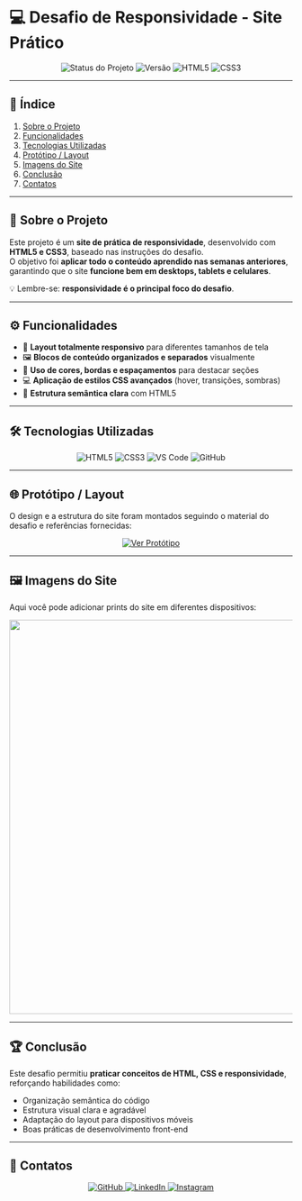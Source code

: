 # 💻 Desafio de Responsividade - Site Prático

<p align="center"> 
  <img src="https://img.shields.io/badge/status-concluído-green?style=for-the-badge" alt="Status do Projeto"> 
  <img src="https://img.shields.io/badge/versão-1.0-blue?style=for-the-badge" alt="Versão"> 
  <img src="https://img.shields.io/badge/HTML5-E34F26?style=for-the-badge&logo=html5&logoColor=white" alt="HTML5"> 
  <img src="https://img.shields.io/badge/CSS3-1572B6?style=for-the-badge&logo=css3&logoColor=white" alt="CSS3"> 
</p>

---

## 📑 Índice  

1. [Sobre o Projeto](#-sobre-o-projeto)  
2. [Funcionalidades](#-funcionalidades)  
3. [Tecnologias Utilizadas](#-tecnologias-utilizadas)  
4. [Protótipo / Layout](#-protótipo--layout)  
5. [Imagens do Site](#-imagens-do-site)  
6. [Conclusão](#-conclusão)  
7. [Contatos](#-contatos)  

---

## 🎯 Sobre o Projeto  

Este projeto é um **site de prática de responsividade**, desenvolvido com **HTML5 e CSS3**, baseado nas instruções do desafio.  
O objetivo foi **aplicar todo o conteúdo aprendido nas semanas anteriores**, garantindo que o site **funcione bem em desktops, tablets e celulares**.  

💡 Lembre-se: **responsividade é o principal foco do desafio**.  

---

## ⚙️ Funcionalidades  

- 📱 **Layout totalmente responsivo** para diferentes tamanhos de tela  
- 🖼️ **Blocos de conteúdo organizados e separados** visualmente  
- 🔹 **Uso de cores, bordas e espaçamentos** para destacar seções  
- 💻 **Aplicação de estilos CSS avançados** (hover, transições, sombras)  
- 🧩 **Estrutura semântica clara** com HTML5  

---

## 🛠 Tecnologias Utilizadas  

<p align="center">
  <img src="https://img.shields.io/badge/HTML5-E34F26?style=for-the-badge&logo=html5&logoColor=white" alt="HTML5">
  <img src="https://img.shields.io/badge/CSS3-1572B6?style=for-the-badge&logo=css3&logoColor=white" alt="CSS3">
  <img src="https://img.shields.io/badge/VSCode-007ACC?style=for-the-badge&logo=visualstudiocode&logoColor=white" alt="VS Code">
  <img src="https://img.shields.io/badge/GitHub-181717?style=for-the-badge&logo=github&logoColor=white" alt="GitHub">
</p>  

---

## 🌐 Protótipo / Layout  

O design e a estrutura do site foram montados seguindo o material do desafio e referências fornecidas:  

<p align="center">
  <a href="https://www.figma.com/file/exemplo" target="_blank">
    <img src="https://img.shields.io/badge/Ver%20Protótipo-Figma-blue?style=for-the-badge&logo=figma&logoColor=white" alt="Ver Protótipo">
  </a>
</p>

---

## 🖼️ Imagens do Site  

Aqui você pode adicionar prints do site em diferentes dispositivos:  

<p align="center">
  <img src="assets/print-desktop.png" alt="" width="700px">  
</p>  

---

## 🏆 Conclusão  

Este desafio permitiu **praticar conceitos de HTML, CSS e responsividade**, reforçando habilidades como:  

- Organização semântica do código  
- Estrutura visual clara e agradável  
- Adaptação do layout para dispositivos móveis  
- Boas práticas de desenvolvimento front-end  

---

## 👤 Contatos  

<p align="center"> 
  <a href="https://github.com/SEU-USUARIO" target="_blank">
    <img src="https://img.shields.io/badge/GitHub-181717?style=for-the-badge&logo=github&logoColor=white" alt="GitHub">
  </a> 
  <a href="https://www.linkedin.com/in/SEU-LINKEDIN" target="_blank">
    <img src="https://img.shields.io/badge/LinkedIn-0A66C2?style=for-the-badge&logo=linkedin&logoColor=white" alt="LinkedIn">
  </a> 
  <a href="https://www.instagram.com/SEU-INSTAGRAM" target="_blank">
    <img src="https://img.shields.io/badge/Instagram-E4405F?style=for-the-badge&logo=instagram&logoColor=white" alt="Instagram">
  </a> 
</p>
